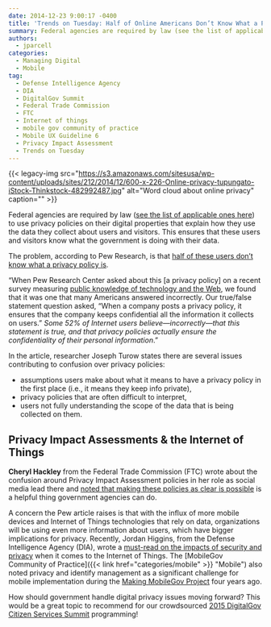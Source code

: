 ```yaml
---
date: 2014-12-23 9:00:17 -0400
title: 'Trends on Tuesday: Half of Online Americans Don’t Know What a Privacy Policy Is'
summary: Federal agencies are required by law (see the list of applicable ones here) to use privacy policies on their digital properties that explain how they use the data they collect about users and visitors. This ensures that these users and visitors know what the government is doing with their data. The problem, according to Pew
authors:
  - jparcell
categories:
  - Managing Digital
  - Mobile
tag:
  - Defense Intelligence Agency
  - DIA
  - DigitalGov Summit
  - Federal Trade Commission
  - FTC
  - Internet of things
  - mobile gov community of practice
  - Mobile UX Guideline 6
  - Privacy Impact Assessment
  - Trends on Tuesday
---
```


{{< legacy-img src="https://s3.amazonaws.com/sitesusa/wp-content/uploads/sites/212/2014/12/600-x-226-Online-privacy-tupungato-iStock-Thinkstock-482992487.jpg" alt="Word cloud about online privacy" caption="" >}} 

Federal agencies are required by law ([see the list of applicable ones here](/resources/checklist-of-requirements-for-federal-digital-services/#PImngmnt)) to use privacy policies on their digital properties that explain how they use the data they collect about users and visitors. This ensures that these users and visitors know what the government is doing with their data.

The problem, according to Pew Research, is that [half of these users don&#8217;t know what a privacy policy is](http://www.pewresearch.org/fact-tank/2014/12/04/half-of-americans-dont-know-what-a-privacy-policy-is/?utm_source=Pew+Research+Center&utm_campaign=2d494ce46d-Pew_Internet_newsletter_121014&utm_medium=email&utm_term=0_3e953b9b70-2d494ce46d-399422789).

&#8220;When Pew Research Center asked about this [a privacy policy] on a recent survey measuring [public knowledge of technology and the Web](http://www.pewinternet.org/2014/11/25/web-iq/), we found that it was one that many Americans answered incorrectly. Our true/false statement question asked, “When a company posts a privacy policy, it ensures that the company keeps confidential all the information it collects on users.” _Some 52% of Internet users believe—incorrectly—that this statement is true, and that privacy policies actually ensure the confidentiality of their personal information_.&#8221;

In the article, researcher Joseph Turow states there are several issues contributing to confusion over privacy policies:

  * assumptions users make about what it means to have a privacy policy in the first place (i.e., it means they keep info private),
  * privacy policies that are often difficult to interpret,
  * users not fully understanding the scope of the data that is being collected on them.

## Privacy Impact Assessments & the Internet of Things

**Cheryl Hackley** from the Federal Trade Commission (FTC) wrote about the confusion around Privacy Impact Assessment policies in her role as social media lead there and [noted that making these policies as clear is possible](https://www.WHATEVER/2013/09/20/privacy-policies-terms-of-service-and-pias-oh-my/?utm_source=rss&utm_medium=rss&utm_campaign=privacy-policies-terms-of-service-and-pias-oh-my) is a helpful thing government agencies can do.

A concern the Pew article raises is that with the influx of more mobile devices and Internet of Things technologies that rely on data, organizations will be using even more information about users, which have bigger implications for privacy. Recently, Jordan Higgins, from the Defense Intelligence Agency (DIA), wrote a [must-read on the impacts of security and privacy](https://www.WHATEVER/2014/10/30/cyber-house-of-horrors/ "Beware the Cyber Security House of Horrors!") when it comes to the Internet of Things. The [MobileGov Community of Practice]({{< link href="categories/mobile" >}} "Mobile") also noted privacy and identify management as a significant challenge for mobile implementation during the [Making MobileGov Project](https://www.WHATEVER/2011/06/21/making-mobile-gov-project/ "Making Mobile Gov Project") four years ago.

How should government handle digital privacy issues moving forward? This would be a great topic to recommend for our crowdsourced [2015 DigitalGov Citizen Services Summit](https://www.WHATEVER/2014/12/15/crowdsourced-digital-citizen-services-summit/ "Crowdsourced Digital Citizen Services Summit") programming!

 